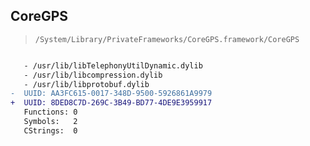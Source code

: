 ## CoreGPS

> `/System/Library/PrivateFrameworks/CoreGPS.framework/CoreGPS`

```diff

   - /usr/lib/libTelephonyUtilDynamic.dylib
   - /usr/lib/libcompression.dylib
   - /usr/lib/libprotobuf.dylib
-  UUID: AA3FC615-0017-348D-9500-5926861A9979
+  UUID: 8DED8C7D-269C-3B49-BD77-4DE9E3959917
   Functions: 0
   Symbols:   2
   CStrings:  0

```
